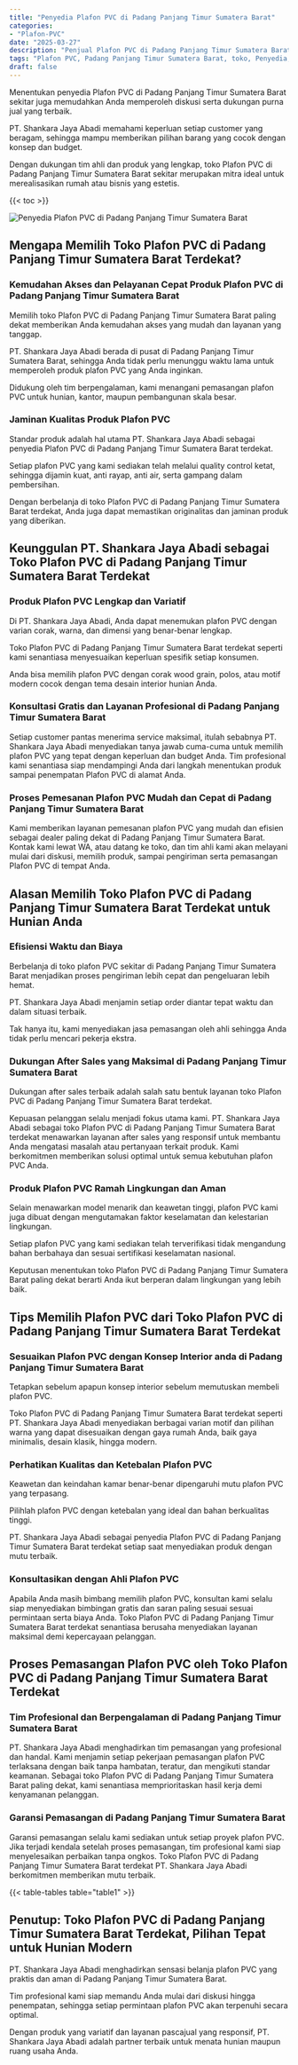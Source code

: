 ```yaml
---
title: "Penyedia Plafon PVC di Padang Panjang Timur Sumatera Barat"
categories: 
- "Plafon-PVC"
date: "2025-03-27"
description: "Penjual Plafon PVC di Padang Panjang Timur Sumatera Barat bagi tempat tinggal, kantor, dan ritel. Plafon unggulan, beragam motif, warna menarik, dengan jasa instalasi dikerjakan oleh tenaga ahli berpengalaman serta garansi resmi!|Servis distribusi Plafon PVC di Padang Panjang Timur Sumatera Barat untuk keperluan rumah, kantor, atau toko, dengan produk terbaik dan penempatan oleh tim berpengalaman dan kepastian resmi.|Alternatif Plafon PVC di Padang Panjang Timur Sumatera Barat yang terbukti untuk hunian, kantor, serta toko, bersama produk unggulan dan penempatan ditangani oleh tenaga ahli ahli dan kepastian resmi.|Penjualan Plafon PVC di Padang Panjang Timur Sumatera Barat bagi tempat tinggal, office, serta ritel, dengan plafon unggulan dan instalasi ditangani oleh teknisi ahli, lengkap beserta garansi resmi.}"
tags: "Plafon PVC, Padang Panjang Timur Sumatera Barat, toko, Penyedia, distributor"
draft: false
---
```


Menentukan penyedia Plafon PVC di Padang Panjang Timur Sumatera Barat sekitar juga memudahkan Anda memperoleh diskusi serta dukungan purna jual yang terbaik.

PT. Shankara Jaya Abadi memahami keperluan setiap customer yang beragam, sehingga mampu memberikan pilihan barang yang cocok dengan konsep dan budget.

Dengan dukungan tim ahli dan produk yang lengkap, toko Plafon PVC di Padang Panjang Timur Sumatera Barat sekitar merupakan mitra ideal untuk merealisasikan rumah atau bisnis yang estetis.

{{< toc >}}

![Penyedia Plafon PVC di Padang Panjang Timur Sumatera Barat](/images/Plafon-PVC/Penyedia-Plafon-PVC-di-Padang-Panjang-Timur-Sumatera-Barat.png)


## Mengapa Memilih Toko Plafon PVC di Padang Panjang Timur Sumatera Barat Terdekat?

### Kemudahan Akses dan Pelayanan Cepat Produk Plafon PVC di Padang Panjang Timur Sumatera Barat

Memilih toko Plafon PVC di Padang Panjang Timur Sumatera Barat paling dekat memberikan Anda kemudahan akses yang mudah dan layanan yang tanggap.

PT. Shankara Jaya Abadi berada di pusat di Padang Panjang Timur Sumatera Barat, sehingga Anda tidak perlu menunggu waktu lama untuk memperoleh produk plafon PVC yang Anda inginkan.

Didukung oleh tim berpengalaman, kami menangani pemasangan plafon PVC untuk hunian, kantor, maupun pembangunan skala besar.

### Jaminan Kualitas Produk Plafon PVC

Standar produk adalah hal utama PT. Shankara Jaya Abadi sebagai penyedia Plafon PVC di Padang Panjang Timur Sumatera Barat terdekat.

Setiap plafon PVC yang kami sediakan telah melalui quality control ketat, sehingga dijamin kuat, anti rayap, anti air, serta gampang dalam pembersihan.

Dengan berbelanja di toko Plafon PVC di Padang Panjang Timur Sumatera Barat terdekat, Anda juga dapat memastikan originalitas dan jaminan produk yang diberikan.

## Keunggulan PT. Shankara Jaya Abadi sebagai Toko Plafon PVC di Padang Panjang Timur Sumatera Barat Terdekat

### Produk Plafon PVC Lengkap dan Variatif

Di PT. Shankara Jaya Abadi, Anda dapat menemukan plafon PVC dengan varian corak, warna, dan dimensi yang benar-benar lengkap.

Toko Plafon PVC di Padang Panjang Timur Sumatera Barat terdekat seperti kami senantiasa menyesuaikan keperluan spesifik setiap konsumen.

Anda bisa memilih plafon PVC dengan corak wood grain, polos, atau motif modern cocok dengan tema desain interior hunian Anda.

### Konsultasi Gratis dan Layanan Profesional di Padang Panjang Timur Sumatera Barat

Setiap customer pantas menerima service maksimal, itulah sebabnya PT. Shankara Jaya Abadi menyediakan tanya jawab cuma-cuma untuk memilih plafon PVC yang tepat dengan keperluan dan budget Anda. Tim profesional kami senantiasa siap mendampingi Anda dari langkah menentukan produk sampai penempatan Plafon PVC di alamat Anda.

### Proses Pemesanan Plafon PVC Mudah dan Cepat di Padang Panjang Timur Sumatera Barat

Kami memberikan layanan pemesanan plafon PVC yang mudah dan efisien sebagai dealer paling dekat di Padang Panjang Timur Sumatera Barat. Kontak kami lewat WA, atau datang ke toko, dan tim ahli kami akan melayani mulai dari diskusi, memilih produk, sampai pengiriman serta pemasangan Plafon PVC di tempat Anda.

## Alasan Memilih Toko Plafon PVC di Padang Panjang Timur Sumatera Barat Terdekat untuk Hunian Anda

### Efisiensi Waktu dan Biaya

Berbelanja di toko plafon PVC sekitar di Padang Panjang Timur Sumatera Barat menjadikan proses pengiriman lebih cepat dan pengeluaran lebih hemat.

PT. Shankara Jaya Abadi menjamin setiap order diantar tepat waktu dan dalam situasi terbaik.

Tak hanya itu, kami menyediakan jasa pemasangan oleh ahli sehingga Anda tidak perlu mencari pekerja ekstra.

### Dukungan After Sales yang Maksimal di Padang Panjang Timur Sumatera Barat

Dukungan after sales terbaik adalah salah satu bentuk layanan toko Plafon PVC di Padang Panjang Timur Sumatera Barat terdekat.

Kepuasan pelanggan selalu menjadi fokus utama kami. PT. Shankara Jaya Abadi sebagai toko Plafon PVC di Padang Panjang Timur Sumatera Barat terdekat menawarkan layanan after sales yang responsif untuk membantu Anda mengatasi masalah atau pertanyaan terkait produk. Kami berkomitmen memberikan solusi optimal untuk semua kebutuhan plafon PVC Anda.

### Produk Plafon PVC Ramah Lingkungan dan Aman

Selain menawarkan model menarik dan keawetan tinggi, plafon PVC kami juga dibuat dengan mengutamakan faktor keselamatan dan kelestarian lingkungan.

Setiap plafon PVC yang kami sediakan telah terverifikasi tidak mengandung bahan berbahaya dan sesuai sertifikasi keselamatan nasional.

Keputusan menentukan toko Plafon PVC di Padang Panjang Timur Sumatera Barat paling dekat berarti Anda ikut berperan dalam lingkungan yang lebih baik.

## Tips Memilih Plafon PVC dari Toko Plafon PVC di Padang Panjang Timur Sumatera Barat Terdekat

### Sesuaikan Plafon PVC dengan Konsep Interior anda di Padang Panjang Timur Sumatera Barat

Tetapkan sebelum apapun konsep interior sebelum memutuskan membeli plafon PVC.

Toko Plafon PVC di Padang Panjang Timur Sumatera Barat terdekat seperti PT. Shankara Jaya Abadi menyediakan berbagai varian motif dan pilihan warna yang dapat disesuaikan dengan gaya rumah Anda, baik gaya minimalis, desain klasik, hingga modern.

### Perhatikan Kualitas dan Ketebalan Plafon PVC

Keawetan dan keindahan kamar benar-benar dipengaruhi mutu plafon PVC yang terpasang.

Pilihlah plafon PVC dengan ketebalan yang ideal dan bahan berkualitas tinggi.

PT. Shankara Jaya Abadi sebagai penyedia Plafon PVC di Padang Panjang Timur Sumatera Barat terdekat setiap saat menyediakan produk dengan mutu terbaik.

### Konsultasikan dengan Ahli Plafon PVC

Apabila Anda masih bimbang memilih plafon PVC, konsultan kami selalu siap menyediakan bimbingan gratis dan saran paling sesuai sesuai permintaan serta biaya Anda. Toko Plafon PVC di Padang Panjang Timur Sumatera Barat terdekat senantiasa berusaha menyediakan layanan maksimal demi kepercayaan pelanggan.

## Proses Pemasangan Plafon PVC oleh Toko Plafon PVC di Padang Panjang Timur Sumatera Barat Terdekat

### Tim Profesional dan Berpengalaman di Padang Panjang Timur Sumatera Barat

PT. Shankara Jaya Abadi menghadirkan tim pemasangan yang profesional dan handal. Kami menjamin setiap pekerjaan pemasangan plafon PVC terlaksana dengan baik tanpa hambatan, teratur, dan mengikuti standar keamanan. Sebagai toko Plafon PVC di Padang Panjang Timur Sumatera Barat paling dekat, kami senantiasa memprioritaskan hasil kerja demi kenyamanan pelanggan.

### Garansi Pemasangan di Padang Panjang Timur Sumatera Barat

Garansi pemasangan selalu kami sediakan untuk setiap proyek plafon PVC. Jika terjadi kendala setelah proses pemasangan, tim profesional kami siap menyelesaikan perbaikan tanpa ongkos. Toko Plafon PVC di Padang Panjang Timur Sumatera Barat terdekat PT. Shankara Jaya Abadi berkomitmen memberikan mutu terbaik.

{{< table-tables table="table1" >}}

## Penutup: Toko Plafon PVC di Padang Panjang Timur Sumatera Barat Terdekat, Pilihan Tepat untuk Hunian Modern

PT. Shankara Jaya Abadi menghadirkan sensasi belanja plafon PVC yang praktis dan aman di Padang Panjang Timur Sumatera Barat.

Tim profesional kami siap memandu Anda mulai dari diskusi hingga penempatan, sehingga setiap permintaan plafon PVC akan terpenuhi secara optimal.

Dengan produk yang variatif dan layanan pascajual yang responsif, PT. Shankara Jaya Abadi adalah partner terbaik untuk menata hunian maupun ruang usaha Anda.
